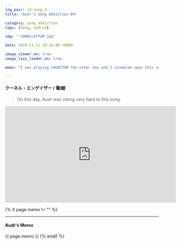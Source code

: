 ```yaml
---
lng_pair: id_song_4
title: "Audr's Song Addiction #4"

category: song addiction
tags: [song, audrna]

img: ":sGNOLLOfFwM.jpg"

date: 2024-11-11 19:16:00 +0800

image_viewer_on: true
image_lazy_loader_on: true

memo: "I was playing CHUNITHM the other day and I stumbled upon this song. I had always known and loved this song since 2021 but I also thought it was an obsecure song, so I was very surprised to find this on CHUNITHM, of all songs."

---
```


<!-- outline-start -->
#### クーネル・エンゲイザー / 電ǂ鯨
<!-- outline-end -->

> On this day, Audr was vibing very hard to this song.

<iframe
  width="560"
  height="315"
  src="https://www.youtube.com/embed/sGNOLLOfFwM"
  title="YouTube video player"
  frameborder="0"
  allow="accelerometer; clipboard-write; encrypted-media; gyroscope; picture-in-picture; web-share"
  referrerpolicy="strict-origin-when-cross-origin"
  allowfullscreen
  data-align="center"
></iframe>

{% if page.memo != "" %}
<hr>

#### Audr's Memo

{{ page.memo }}
{% endif %}

